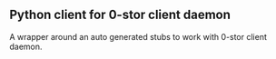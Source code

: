 ## Python client for 0-stor client daemon

A wrapper around an auto generated stubs to work with 0-stor client daemon.
